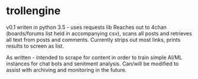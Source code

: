 # trollengine


v0.1
writen in python 3.5 - uses requests lib
Reaches out to 4chan (boards/forums list held in accompanying csv), scans all posts and retrieves all text from posts and comments. Currently strips out most links, prints results to screen as list.

As written - intended to scrape for content in order to train simple AI/ML instances for chat bots and senitment analysis. 
Can/will be modified to assist with archiving and monitoring in the future.
